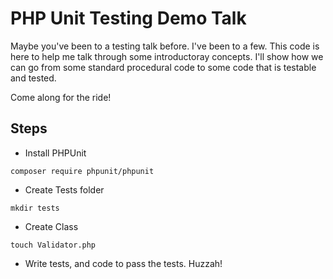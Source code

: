 # PHP Unit Testing Demo Talk

Maybe you've been to a testing talk before. I've been to a few. This code is here to help me talk through some introductoray concepts. I'll show how we can go from some standard procedural code to some code that is testable and tested.

Come along for the ride!

## Steps

* Install PHPUnit
```
composer require phpunit/phpunit
```

* Create Tests folder
```
mkdir tests
```

* Create Class
```
touch Validator.php
```

* Write tests, and code to pass the tests. Huzzah!
